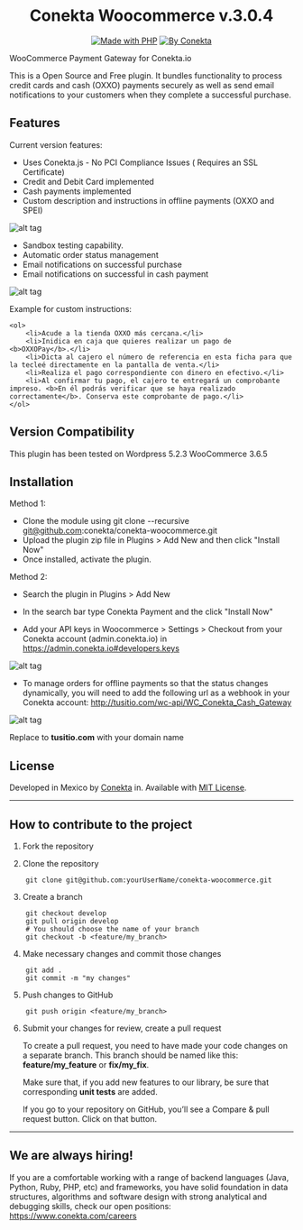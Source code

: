 <div align="center">

# Conekta Woocommerce v.3.0.4
[![Made with PHP](https://img.shields.io/badge/made%20with-php-red.svg?style=for-the-badge&colorA=ED4040&colorB=C12C2D)](http://php.net) 
[![By Conekta](https://img.shields.io/badge/by-conekta-red.svg?style=for-the-badge&colorA=ee6130&colorB=00a4ac)](https://conekta.com)
</div>

WooCommerce Payment Gateway for Conekta.io

This is a Open Source and Free plugin. It bundles functionality to process credit cards and cash (OXXO) payments securely as well as send email notifications to your customers when they complete a successful purchase.


Features
--------
Current version features:

* Uses Conekta.js      - No PCI Compliance Issues ( Requires an SSL Certificate)
* Credit and Debit Card implemented
* Cash payments implemented
* Custom description and instructions in offline payments (OXXO and SPEI)

![alt tag](https://raw.github.com/conekta/conekta-woocommerce/master/readme_files/admin_card.png)

* Sandbox testing capability.
* Automatic order status management
* Email notifications on successful purchase
* Email notifications on successful in cash payment

![alt tag](https://raw.github.com/conekta/conekta-woocommerce/master/readme_files/email.png)

Example for custom instructions:
```
<ol>
	<li>Acude a la tienda OXXO más cercana.</li>
	<li>Inidica en caja que quieres realizar un pago de <b>OXXOPay</b>.</li>
	<li>Dicta al cajero el número de referencia en esta ficha para que la tecleé directamente en la pantalla de venta.</li>
	<li>Realiza el pago correspondiente con dinero en efectivo.</li>
	<li>Al confirmar tu pago, el cajero te entregará un comprobante impreso. <b>En él podrás verificar que se haya realizado correctamente</b>. Conserva este comprobante de pago.</li>
</ol>
```

Version Compatibility
---------------------
This plugin has been tested on Wordpress 5.2.3  WooCommerce 3.6.5

Installation
-----------
Method 1:
* Clone the module using git clone --recursive git@github.com:conekta/conekta-woocommerce.git
* Upload the plugin zip file in Plugins > Add New and then click "Install Now"
* Once installed, activate the plugin.

Method 2:
* Search the plugin in Plugins > Add New
* In the search bar type Conekta Payment and the click "Install Now"

* Add your API keys in Woocommerce > Settings > Checkout from your Conekta account (admin.conekta.io) in https://admin.conekta.io#developers.keys

![alt tag](https://raw.github.com/conekta/conekta-woocommerce/master/readme_files/form.png)

* To manage orders for offline payments so that the status changes dynamically, you will need to add the following url as a webhook in your Conekta account:
http://tusitio.com/wc-api/WC_Conekta_Cash_Gateway

![alt tag](https://raw.github.com/conekta/conekta-woocommerce/master/readme_files/webhook.png)

Replace to **tusitio.com** with your domain name

## License

Developed in Mexico by [Conekta](https://www.conekta.com) in. Available with [MIT License](LICENSE).

***

## How to contribute to the project

1. Fork the repository
 
2. Clone the repository
```
    git clone git@github.com:yourUserName/conekta-woocommerce.git
```
3. Create a branch
```
    git checkout develop
    git pull origin develop
    # You should choose the name of your branch
    git checkout -b <feature/my_branch>
```    
4. Make necessary changes and commit those changes
```
    git add .
    git commit -m "my changes"
```
5. Push changes to GitHub
```
    git push origin <feature/my_branch>
```
6. Submit your changes for review, create a pull request

   To create a pull request, you need to have made your code changes on a separate branch. This branch should be named like this: **feature/my_feature** or **fix/my_fix**.

   Make sure that, if you add new features to our library, be sure that corresponding **unit tests** are added.

   If you go to your repository on GitHub, you’ll see a Compare & pull request button. Click on that button.

***

## We are always hiring!

If you are a comfortable working with a range of backend languages (Java, Python, Ruby, PHP, etc) and frameworks, you have solid foundation in data structures, algorithms and software design with strong analytical and debugging skills, check our open positions: https://www.conekta.com/careers

